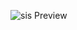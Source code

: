 ![sis Preview](https://github.com/kimdavetorres/login-system-php/blob/main/src/image/login-screenshot.png)